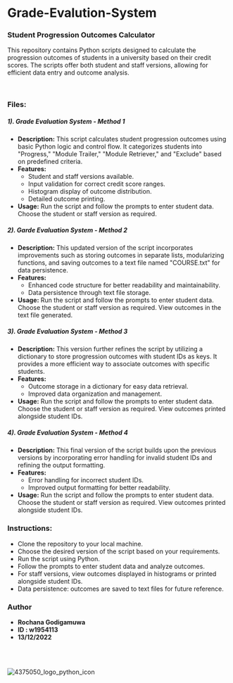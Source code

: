 # Grade-Evalution-System
 
<h3>Student Progression Outcomes Calculator</h3>

<p>This repository contains Python scripts designed to calculate the progression outcomes of students in a university based on their credit scores. The scripts offer both student and staff versions, allowing for efficient data entry and outcome analysis.</p><br>


<h3>Files:</h3>

<h5>1). Grade Evaluation System - Method 1</h5>

<ul>
    <li><strong>Description:</strong> This script calculates student progression outcomes using basic Python logic and control flow. It categorizes students into "Progress," "Module Trailer," "Module Retriever," and "Exclude" based on predefined criteria.</li>
    <li><strong>Features:</strong>
      <ul>
        <li>Student and staff versions available.</li>
        <li>Input validation for correct credit score ranges.</li>
        <li>Histogram display of outcome distribution.</li>
        <li>Detailed outcome printing.</li>
      </ul>
    </li>
    <li><strong>Usage:</strong> Run the script and follow the prompts to enter student data. Choose the student or staff version as required.</li>
  </ul>

<h5>2). Garde Evaluation System - Method 2</h5>

<ul>
 <li><strong>Description:</strong> This updated version of the script incorporates improvements such as storing outcomes in separate lists, modularizing functions, and saving outcomes to a text file named "COURSE.txt" for data persistence.</li>
 <li><strong>Features:</strong>
  <ul>
   <li>Enhanced code structure for better readability and maintainability.</li>
   <li>Data persistence through text file storage.</li>
  </ul>
  <li><strong>Usage:</strong> Run the script and follow the prompts to enter student data. Choose the student or staff version as required. View outcomes in the text file generated.</li>
</ul>



<h5>3). Grade Evaluation System - Method 3</h5>

<ul>
 <li><strong>Description:</strong> This version further refines the script by utilizing a dictionary to store progression outcomes with student IDs as keys. It provides a more efficient way to associate outcomes with specific students.</li>
 <li><strong>Features:</strong>
  <ul>
   <li>Outcome storage in a dictionary for easy data retrieval.</li>
   <li>Improved data organization and management.</li>
  </ul>
  <li><strong>Usage:</strong> Run the script and follow the prompts to enter student data. Choose the student or staff version as required. View outcomes printed alongside student IDs.</li>
</ul>


<h5>4). Grade Evaluation System -  Method 4</h5>

<ul>
 <li><strong>Description:</strong> This final version of the script builds upon the previous versions by incorporating error handling for invalid student IDs and refining the output formatting.</li>
 <li><strong>Features:</strong>
  <ul>
   <li>Error handling for incorrect student IDs.</li>
   <li>Improved output formatting for better readability.</li>
  </ul>
  <li><strong>Usage:</strong> Run the script and follow the prompts to enter student data. Choose the student or staff version as required. View outcomes printed alongside student IDs.</li>
</ul>

<h3>Instructions:</h3>
<ul>
 <li>Clone the repository to your local machine.</li>
 <li>Choose the desired version of the script based on your requirements.</li>
 <li>Run the script using Python.</li>
 <li>Follow the prompts to enter student data and analyze outcomes.</li>
 <li>For staff versions, view outcomes displayed in histograms or printed alongside student IDs.</li>
 <li>Data persistence: outcomes are saved to text files for future reference.</li>
</ul>


<h3>Author</h3>
<ul>
 <li><strong>Rochana Godigamuwa</strong></li>
 <li><strong>ID : w1954113</strong></li>
 <li><strong>13/12/2022</strong></li>
</ul>
<br><br>

![4375050_logo_python_icon](https://github.com/RochanaGodigamuwa/Grade-Evalution-System/assets/125296645/cb06ee73-f023-459c-9b5c-a72b4341e844)
